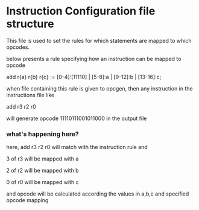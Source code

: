 # Instruction Configuration file structure
This file is used to set the rules for which statements are mapped to which opcodes.

below presents a rule specifying how an instruction can be mapped to opcode

add r{a} r{b} r{c} := [0-4]:[11110] | [5-8]:a | [9-12]:b | [13-16]:c;

when file containing this rule is given to opcgen, then any instruction
in the instructions file like

add r3 r2 r0

will generate opcode 
11110111001011000
in the output file

### what's happening here?
here, add r3 r2 r0 will match with the instruction rule and

3 of r3 will be mapped with a

2 of r2 will be mapped with b

0 of r0 will be mapped with c

and opcode will be calculated according the values in a,b,c and 
specified opcode mapping
